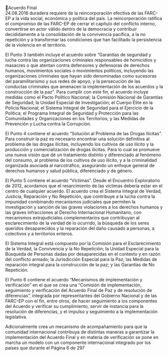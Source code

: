Acuerdo Final  
24.08.2016 
duradera requiere de la reincorporación efectiva de las FARC-EP a la vida social, económica y política del 
país. La reincorporación ratifica el compromiso de las FARC-EP de cerrar el capítulo del conflicto interno, 
convertirse en actor válido dentro de la democracia y contribuir decididamente a la consolidación de la 
convivencia pacífica, a la no repetición y a transformar las condiciones que han facilitado la persistencia 
de la violencia en el territorio.  
 
El Punto 3 también incluye el acuerdo sobre “Garantías de seguridad y lucha contra las organizaciones 
criminales  responsables  de  homicidios  y  masacres  o  que  atentan  contra  defensores  y  defensoras  de 
derechos  humanos,  movimientos  sociales  o  movimientos  políticos,  incluyendo  las  organizaciones 
criminales que hayan sido denominadas como sucesoras del paramilitarismo y sus redes de apoyo, y la 
persecución  de  las  conductas  criminales  que  amenacen  la  implementación  de  los  acuerdos  y  la 
construcción  de  la  paz”.  Para  cumplir  con  este  fin,  el  acuerdo  incluye  medidas  como  el  Pacto  Político 
Nacional; la Comisión Nacional de Garantías de Seguridad; la Unidad Especial de Investigación; el Cuerpo 
Élite en la Policía Nacional; el Sistema Integral de Seguridad para el Ejercicio de la Política; el Programa 
Integral de Seguridad y Protección para las Comunidades y Organizaciones en los Territorios; y las Medidas 
de Prevención y Lucha contra la Corrupción. 
 
El  Punto  4  contiene  el  acuerdo  “Solución  al  Problema  de  las  Drogas  Ilícitas”.  Para  construir  la  paz  es 
necesario encontrar una solución definitiva al problema de las drogas ilícitas, incluyendo los cultivos de 
uso ilícito y la producción y comercialización de drogas ilícitas. Para lo cual se promueve una nueva visión 
que dé un tratamiento distinto y diferenciado al fenómeno del consumo, al problema de los cultivos de 
uso  ilícito,  y  a  la  criminalidad  organizada  asociada  al  narcotráfico,  asegurando  un  enfoque  general  de 
derechos humanos y salud pública, diferenciado y de género.  
 
El Punto 5 contiene el acuerdo “Víctimas”. Desde el Encuentro Exploratorio de 2012, acordamos que el 
resarcimiento de las víctimas debería estar en el centro de cualquier acuerdo. El acuerdo crea el Sistema 
Integral de Verdad, Justicia, Reparación y No Repetición, que contribuye a la lucha contra la impunidad 
combinando mecanismos judiciales que permiten la investigación y sanción de las graves violaciones a los 
derechos  humanos  y  las  graves  infracciones  al  Derecho  Internacional  Humanitario,  con  mecanismos 
extrajudiciales  complementarios  que  contribuyan  al  esclarecimiento  de  la  verdad  de  lo  ocurrido,  la 
búsqueda de los seres queridos desaparecidos y la reparación del daño causado a personas, a colectivos 
y a territorios enteros. 
 
El Sistema Integral está compuesto por la Comisión para el Esclarecimiento de la Verdad, la Convivencia y 
la No Repetición; la Unidad Especial para la Búsqueda de Personas dadas por desaparecidas en el contexto 
y en razón del conflicto armado; la Jurisdicción Especial para la Paz; las Medidas de reparación integral 
para la construcción de la paz; y las Garantías de No Repetición.  
 
El Punto 6 contiene el  acuerdo “Mecanismos de implementación y verificación” en el que se crea una 
“Comisión  de  implementación,  seguimiento  y  verificación  del  Acuerdo  Final  de  Paz  y  de  resolución  de 
diferencias”, integrada por  representantes del Gobierno Nacional y de las FARC-EP con el fin, entre otros, 
de hacer seguimiento a los componentes del Acuerdo y verificar su cumplimiento, servir de instancia para 
la resolución de diferencias, y el impulso y seguimiento a la implementación legislativa. 
 
Adicionalmente crea un mecanismo de acompañamiento para que la comunidad internacional contribuya 
de distintas maneras a garantizar  la implementación del Acuerdo Final y en materia de verificación se 
pone en marcha un modelo con un componente internacional integrado por los países que durante el 
Página 6 de 297 
 


